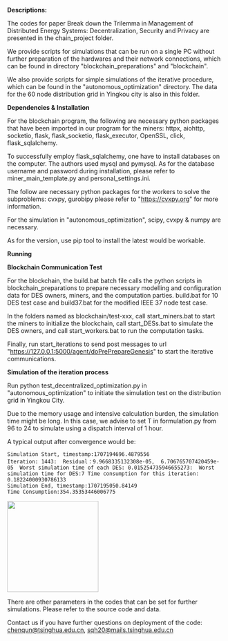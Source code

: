 **Descriptions:**

The codes for paper Break down the Trilemma in Management of Distributed Energy Systems: Decentralization, Security and Privacy are presented in the chain_project folder.

We provide scripts for simulations that can be run on a single PC without further preparation of the hardwares and their network connections, which can be found in directory "blockchain_preparations" and "blockchain".

We also provide scripts for simple simulations of the iterative procedure, which can be found in the "autonomous_optimization" directory. The data for the 60 node distribution grid in Yingkou city is also in this folder.

**Dependencies & Installation**

For the blockchain program, the following are necessary python packages that have been imported in our program for the miners:
httpx, aiohttp, socketio, flask, flask_socketio, flask_executor, OpenSSL, click, flask_sqlalchemy.

To successfully employ flask_sqlalchemy, one have to install databases on the computer. The authors used mysql and pymysql. As for the database username and password during installation, please refer to miner_main_template.py and personal_settings.ini.

The follow are necessary python packages for the workers to solve the subproblems:
cvxpy, gurobipy
please refer to "<https://cvxpy.org>" for  more information.

For the simulation in "autonomous_optimization", scipy, cvxpy & numpy are necessary.

As for the version, use pip tool to install the latest would be workable.

**Running**

**Blockchain Communication Test**

For the blockchain, the build.bat batch file calls the python scripts in blockchain_preparations to prepare necessary modelling and configuration data for DES owners, miners, and the computation parties.
build.bat for 10 DES test case and build37.bat for the modified IEEE 37 node test case.

In the folders named as blockchain/test-xxx, call start_miners.bat to start the miners to initialize the blockchain, call start_DESs.bat to simulate the DES owners, and call start_workers.bat to run the computation tasks. 

Finally, run start_iterations to send post messages to url "<https://127.0.0.1:5000/agent/doPrePrepareGenesis>" to start the iterative communications.

**Simulation of the iteration process**

Run python test_decentralized_optimization.py in "autonomous_optimization" to initiate the simulation test on the distribution grid in Yingkou City. 

Due to the memory usage and intensive calculation burden, the simulation time might be long. In this case, we advise to set T in formulation.py from 96 to 24 to simulate using a dispatch interval of 1 hour.

A typical output after convergence would be:

```
Simulation Start, timestamp:1707194696.4879556
Iteration: 1443:  Residual：9.9668335132308e-05,  6.706765707420459e-05  Worst simulation time of each DES: 0.015254735946655273:  Worst simulation time for DES:7 Time consumption for this iteration: 0.18224000930786133
Simulation End, timestamp:1707195050.84149
Time Consumption:354.35353446006775

```

<img src="https://cloud.tsinghua.edu.cn/lib/591c4d93-d54b-4a81-9913-548ceb9e7deb/file/images/auto-upload/image-1707195583841.png?raw=1" width="211.01251220703125" height="null" />

There are other parameters in the codes that can be set for further simulations. Please refer to the source code and data.

Contact us if you have further questions on deployment of the code: chenqun@tsinghua.edu.cn, sqh20@mails.tsinghua.edu.cn


